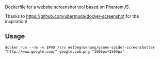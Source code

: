 
Dockerfile for a website screenshot tool based on PhantomJS.

Thanks to https://github.com/ubermuda/docker-screenshot for the inspiration!

## Usage

```
docker run --rm -v $PWD:/srv netbegruenung/green-spider-screenshotter "http://www.google.com/" google.com.png "1500px*1500px"
```
